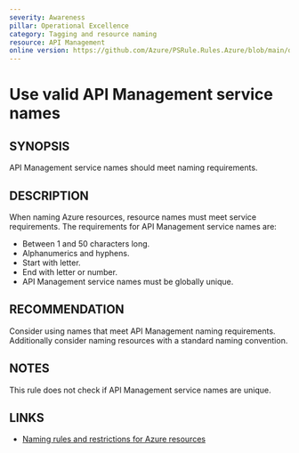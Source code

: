 ```yaml
---
severity: Awareness
pillar: Operational Excellence
category: Tagging and resource naming
resource: API Management
online version: https://github.com/Azure/PSRule.Rules.Azure/blob/main/docs/en/rules/Azure.APIM.Name.md
---
```


# Use valid API Management service names

## SYNOPSIS

API Management service names should meet naming requirements.

## DESCRIPTION

When naming Azure resources, resource names must meet service requirements.
The requirements for API Management service names are:

- Between 1 and 50 characters long.
- Alphanumerics and hyphens.
- Start with letter.
- End with letter or number.
- API Management service names must be globally unique.

## RECOMMENDATION

Consider using names that meet API Management naming requirements.
Additionally consider naming resources with a standard naming convention.

## NOTES

This rule does not check if API Management service names are unique.

## LINKS

- [Naming rules and restrictions for Azure resources](https://docs.microsoft.com/en-us/azure/azure-resource-manager/management/resource-name-rules)

